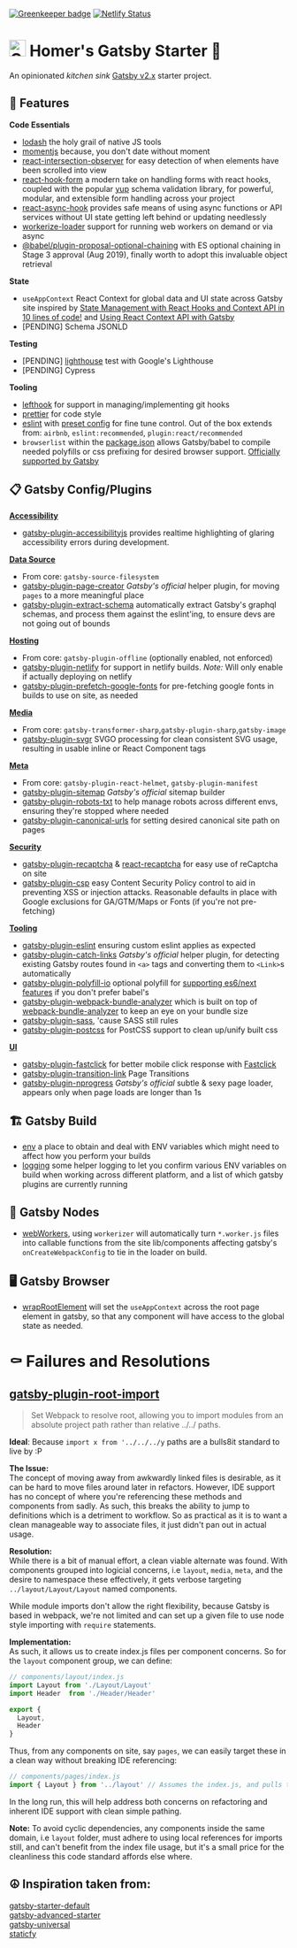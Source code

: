 [![Greenkeeper badge](https://badges.greenkeeper.io/homer-yttc/gatsby-baseline.svg)](https://greenkeeper.io/) [![Netlify Status](https://api.netlify.com/api/v1/badges/d899edee-fd86-4d0e-8747-0273fef19cb2/deploy-status)](https://app.netlify.com/sites/gatsby-baseline/deploys)

<h1>
  <img alt="Gatsby" src="https://www.gatsbyjs.org/monogram.svg" width="30" />  Homer's Gatsby Starter 📍
</h1>

An opinionated _kitchen sink_ [Gatsby v2.x](https://www.gatsbyjs.org) starter project.

## 🎯 Features

**Code Essentials**
- [lodash](https://github.com/lodash/lodash/) the holy grail of native JS tools
- [momentjs](https://github.com/moment/moment/) because, you don't date without moment
- [react-intersection-observer](https://github.com/thebuilder/react-intersection-observer) for easy detection of when elements have been scrolled into view
- [react-hook-form](https://react-hook-form.com/api) a modern take on handling forms with react hooks, coupled with the popular [yup](https://github.com/jquense/yup) schema validation library, for powerful, modular, and extensible form handling across your project
- [react-async-hook](https://github.com/slorber/react-async-hook#readme) provides safe means of using async functions or API services without UI state getting left behind or updating needlessly
- [workerize-loader](https://github.com/developit/workerize-loader) support for running web workers on demand or via async
- [@babel/plugin-proposal-optional-chaining](https://babeljs.io/docs/en/next/babel-plugin-proposal-optional-chaining.html) with ES optional chaining in Stage 3 approval (Aug 2019), finally worth to adopt this invaluable object retrieval

**State**
- `useAppContext` React Context for global data and UI state across Gatsby site inspired by [State Management with React Hooks and Context API in 10 lines of code!](https://medium.com/simply/state-management-with-react-hooks-and-context-api-at-10-lines-of-code-baf6be8302c) and [Using React Context API with Gatsby](https://www.gatsbyjs.org/blog/2019-01-31-using-react-context-api-with-gatsby/)
- [PENDING] Schema JSONLD

**Testing**
- [PENDING] [lighthouse](https://developers.google.com/web/tools/lighthouse/) test with Google's Lighthouse
- [PENDING] Cypress

**Tooling**
- [lefthook](https://github.com/Arkweid/lefthook) for support in managing/implementing git hooks
- [prettier](https://prettier.io/) for code style
- [eslint](https://eslint.org) with [preset config](./.eslintrc.js) for fine tune control. Out of the box extends from: `airbnb`, `eslint:recommended`, `plugin:react/recommended`
- `browserlist` within the [package.json](./package.json) allows Gatsby/babel to compile needed polyfills or css prefixing for desired browser support. [Officially supported by Gatsby](https://www.gatsbyjs.org/docs/browser-support/)

## 📋 Gatsby Config/Plugins

**[Accessibility](./gatsby/config/accessibility.js)**
- [gatsby-plugin-accessibilityjs](https://github.com/alampros/gatsby-plugin-accessibilityjs) provides realtime highlighting of glaring accessibility errors during development. 

**[Data Source](./gatsby/config/data-source.js)**
- From core: `gatsby-source-filesystem`
- [gatsby-plugin-page-creator](https://www.gatsbyjs.org/packages/gatsby-plugin-page-creator/) _Gatsby's official_ helper plugin, for moving `pages` to a more meaningful place 
- [gatsby-plugin-extract-schema](https://github.com/NickyMeuleman/gatsby-plugin-extract-schema) automatically extract Gatsby's graphql schemas, and process them against the eslint'ing, to ensure devs are not going out of bounds

**[Hosting](./gatsby/config/hosting.js)**
- From core: `gatsby-plugin-offline` (optionally enabled, not enforced)
- [gatsby-plugin-netlify](https://github.com/gatsbyjs/gatsby/tree/master/packages/gatsby-plugin-netlify) for support in netlify builds. _Note:_ Will only enable if actually deploying on netlify
- [gatsby-plugin-prefetch-google-fonts](https://github.com/escaladesports/gatsby-plugin-prefetch-google-fonts) for pre-fetching google fonts in builds to use on site, as needed 

**[Media](./gatsby/config/media.js)**
- From core: `gatsby-transformer-sharp`,`gatsby-plugin-sharp`,`gatsby-image`
- [gatsby-plugin-svgr](https://github.com/zabute/gatsby-plugin-svgr) SVGO processing for clean consistent SVG usage, resulting in usable inline or React Component tags

**[Meta](./gatsby/config/meta.js)**
- From core: `gatsby-plugin-react-helmet`, `gatsby-plugin-manifest`
- [gatsby-plugin-sitemap](https://www.gatsbyjs.org/packages/gatsby-plugin-sitemap/) _Gatsby's official_ sitemap builder 
- [gatsby-plugin-robots-txt](https://github.com/mdreizin/gatsby-plugin-robots-txt) to help manage robots across different envs, ensuring they're stopped where needed
- [gatsby-plugin-canonical-urls](https://github.com/gatsbyjs/gatsby/tree/master/packages/gatsby-plugin-canonical-urls) for setting desired canonical site path on pages

**[Security](./gatsby/config/security.js)**
- [gatsby-plugin-recaptcha](https://github.com/escaladesports/gatsby-plugin-recaptcha) & [react-recaptcha](https://github.com/appleboy/react-recaptcha) for easy use of reCaptcha on site
- [gatsby-plugin-csp](https://github.com/bejamas/gatsby-plugin-csp) easy Content Security Policy control to aid in preventing XSS or injection attacks. Reasonable defaults in place with Google exclusions for GA/GTM/Maps or Fonts (if you're not pre-fetching)

**[Tooling](./gatsby/config/tooling.js)**
- [gatsby-plugin-eslint](https://github.com/mongkuen/gatsby-plugin-eslint) ensuring custom eslint applies as expected
- [gatsby-plugin-catch-links](https://www.gatsbyjs.org/packages/gatsby-plugin-catch-links/) _Gatsby's official_ helper plugin, for detecting existing Gatsby routes found in `<a>` tags and converting them to `<Link>`s automatically
- [gatsby-plugin-polyfill-io](https://github.com/escaladesports/gatsby-plugin-polyfill-io) optional polyfill for [supporting es6/next features](https://polyfill.io/v3/url-builder/) if you don't prefer babel's 
- [gatsby-plugin-webpack-bundle-analyzer](https://github.com/escaladesports/gatsby-plugin-webpack-bundle-analyzer) which is built on top of [webpack-bundle-analyzer](https://github.com/webpack-contrib/webpack-bundle-analyzer) to keep an eye on your bundle size
- [gatsby-plugin-sass](https://github.com/gatsbyjs/gatsby/tree/master/packages/gatsby-plugin-sass), 'cause SASS still rules
- [gatsby-plugin-postcss](https://github.com/gatsbyjs/gatsby/tree/master/packages/gatsby-plugin-postcss) for PostCSS support to clean up/unify built css

**[UI](./gatsby/config/ui.js)**
- [gatsby-plugin-fastclick](https://github.com/escaladesports/gatsby-plugin-fastclick) for better mobile click response with [Fastclick](https://github.com/ftlabs/fastclick)
- [gatsby-plugin-transition-link](https://github.com/TylerBarnes/gatsby-plugin-transition-link) Page Transitions
- [gatsby-plugin-nprogress](https://www.gatsbyjs.org/packages/gatsby-plugin-nprogress/) _Gatsby's official_ subtle & sexy page loader, appears only when page loads are longer than 1s

## 🏗️ Gatsby Build
- [env](./gatsby/env.js) a place to obtain and deal with ENV variables which might need to affect how you perform your builds
- [logging](./gatsby/logging.js) some helper logging to let you confirm various ENV variables on build when working across different platform, and a list of which gatsby plugins are currently running

## 📃 Gatsby Nodes
- [webWorkers](./gatsby/node/webWorkers.js), using `workerizer` will automatically turn `*.worker.js` files into callable functions from the site lib/components affecting gatsby's `onCreateWebpackConfig` to tie in the loader on build.

## 🖥️ Gatsby Browser
- [wrapRootElement](./gatsby/browser/wrapRootElement.js) will set the `useAppContext` across the root page element in gatsby, so that any component will have access to the global state as needed.

# ⚰️ Failures and Resolutions
## [gatsby-plugin-root-import](https://github.com/mongkuen/gatsby-plugin-root-import)
> Set Webpack to resolve root, allowing you to import modules from an absolute project path rather than relative ../../ paths.

**Ideal**: Because `import x from '../../../y` paths are a bulls8it standard to live by :P

**The Issue:**<br/>The concept of moving away from awkwardly linked files is desirable, as it can be hard to move files around later in refactors. However, IDE support has no concept of where you're referencing these methods and components from sadly. As such, this breaks the ability to jump to definitions which is a detriment to workflow. So as practical as it is to want a clean manageable way to associate files, it just didn't pan out in actual usage. 

**Resolution:**<br/>While there is a bit of manual effort, a clean viable alternate was found. With components grouped into logicial concerns, i.e `layout`, `media`, `meta`, and the desire to namespace these effectively, it gets verbose targeting `../layout/Layout/Layout` named components.

While module imports don't allow the right flexibility, because Gatsby is based in webpack, we're not limited and can set up a given file to use node style importing with `require` statements.

**Implementation:**<br/>As such, it allows us to create index.js files per component concerns. So for the `layout` component group, we can define:

```js
// components/layout/index.js
import Layout from './Layout/Layout'
import Header  from './Header/Header'

export {
  Layout,
  Header
}
```

Thus, from any components on site, say `pages`, we can easily target these in a clean way without breaking IDE referencing:

```js
// components/pages/index.js
import { Layout } from '../layout' // Assumes the index.js, and pulls the correct component.
```

In the long run, this will help address both concerns on refactoring and inherent IDE support with clean simple pathing.

**Note:** To avoid cyclic dependencies, any components inside the same domain, i.e `layout` folder, must adhere to using local references for imports still, and can't benefit from the index file usage, but it's a small price for the cleanliness this code standard affords else where.

## ☮️ Inspiration taken from:
[gatsby-starter-default](https://github.com/gatsbyjs/gatsby-starter-default)<br/>
[gatsby-advanced-starter](https://github.com/Vagr9K/gatsby-advanced-starter)<br/>
[gatsby-universal](https://github.com/fabe/gatsby-universal)<br/>
[staticfy](https://github.com/PetrNikolas/staticfy)<br/>
